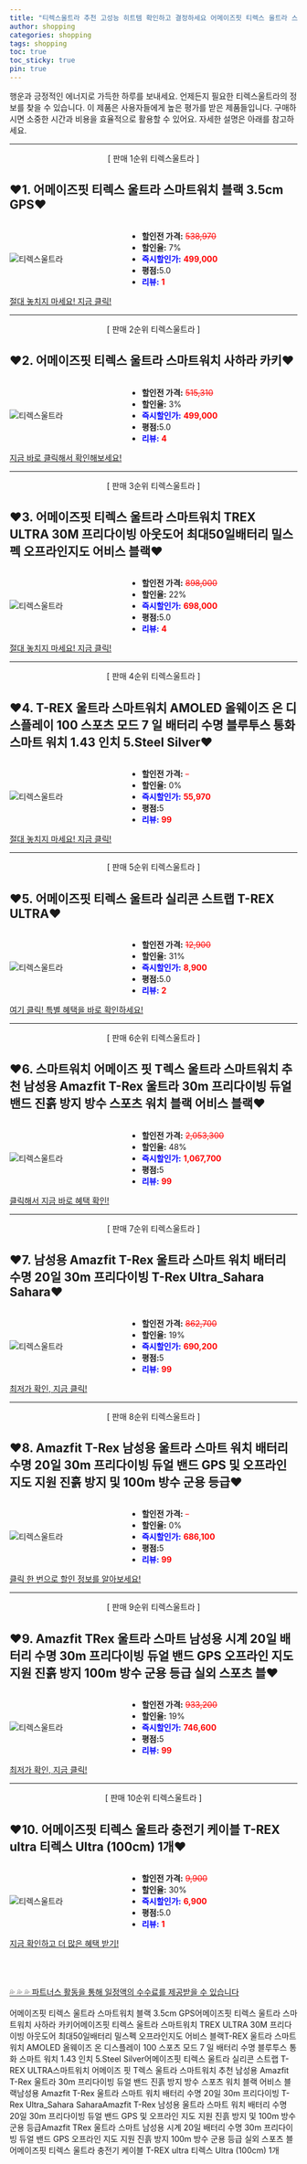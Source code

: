 ```yaml
---
title: "티렉스울트라 추천 고성능 히트템 확인하고 결정하세요 어메이즈핏 티렉스 울트라 스마트워치 블랙"
author: shopping
categories: shopping
tags: shopping
toc: true
toc_sticky: true
pin: true
---
```

행운과 긍정적인 에너지로 가득한 하루를 보내세요. 언제든지 필요한 티렉스울트라의 정보를 찾을 수 있습니다. 이 제품은 사용자들에게 높은 평가를 받은 제품들입니다. 구매하시면 소중한 시간과 비용을 효율적으로 활용할 수 있어요. 자세한 설명은 아래를 참고하세요.

---
<p class="toplist" style="margin: 0 auto; display: block; width: fit-content;">[ 판매 1순위 티렉스울트라 ]</p>

<h2><strong>❤️1. 어메이즈핏 티렉스 울트라 스마트워치 블랙 3.5cm GPS❤️</strong></h2>

<div style="display: flex; align-items: center;">
    <div style="flex: 0.4;">
        <img src="https://thumbnail6.coupangcdn.com/thumbnails/remote/230x230ex/image/retail/images/2024/05/23/11/1/efbc13c3-6287-4e26-9b17-c4e3f2c98675.png" alt="티렉스울트라" style="max-width: 100%;">
    </div>
    <div style="flex: 0.6; margin-left: 10px;">
        <ul>
            <li><strong>할인전 가격:</strong> <del style="color: red;">538,970</del></li>
            <li><strong>할인율:</strong> 7%</li>
            <li><span style='color:blue'><strong>즉시할인가:</strong></span> <span style='color:red'><strong>499,000</strong></span></li>
            <li><strong>평점:</strong>5.0</li>
            <li><span style='color:blue'><strong>리뷰:</strong></span> <span style='color:red'><strong>1</strong></span></li>
        </ul>
    </div>
</div>
<div class="center">
    <a href="https://William4Davisa.github.io?lptag=AF9450613&subid=githubio&pageKey=7869969063&traceid=V0-153&itemId=21496599039&vendorItemId=90067485761" class="myButton">
        절대 놓치지 마세요! 지금 클릭!
    </a>
</div>


---
<p class="toplist" style="margin: 0 auto; display: block; width: fit-content;">[ 판매 2순위 티렉스울트라 ]</p>

<h2><strong>❤️2. 어메이즈핏 티렉스 울트라 스마트워치 사하라 카키❤️</strong></h2>

<div style="display: flex; align-items: center;">
    <div style="flex: 0.4;">
        <img src="https://thumbnail10.coupangcdn.com/thumbnails/remote/230x230ex/image/retail/images/2024/05/23/11/7/aa8d6df4-c308-4160-ad7c-32fc2562f63e.jpg" alt="티렉스울트라" style="max-width: 100%;">
    </div>
    <div style="flex: 0.6; margin-left: 10px;">
        <ul>
            <li><strong>할인전 가격:</strong> <del style="color: red;">515,310</del></li>
            <li><strong>할인율:</strong> 3%</li>
            <li><span style='color:blue'><strong>즉시할인가:</strong></span> <span style='color:red'><strong>499,000</strong></span></li>
            <li><strong>평점:</strong>5.0</li>
            <li><span style='color:blue'><strong>리뷰:</strong></span> <span style='color:red'><strong>4</strong></span></li>
        </ul>
    </div>
</div>
<div class="center">
    <a href="https://William4Davisa.github.io?lptag=AF9450613&subid=githubio&pageKey=7619869829&traceid=V0-153&itemId=20199707636&vendorItemId=90067485785" class="myButton">
        지금 바로 클릭해서 확인해보세요!
    </a>
</div>


---
<p class="toplist" style="margin: 0 auto; display: block; width: fit-content;">[ 판매 3순위 티렉스울트라 ]</p>

<h2><strong>❤️3. 어메이즈핏 티렉스 울트라 스마트워치 TREX ULTRA 30M 프리다이빙 아웃도어 최대50일배터리 밀스펙 오프라인지도 어비스 블랙❤️</strong></h2>

<div style="display: flex; align-items: center;">
    <div style="flex: 0.4;">
        <img src="https://thumbnail7.coupangcdn.com/thumbnails/remote/230x230ex/image/vendor_inventory/557d/947c7fc7ef94863f0d4d85be4bfce0eb5290b41957bd3edf518e8411e244.jpg" alt="티렉스울트라" style="max-width: 100%;">
    </div>
    <div style="flex: 0.6; margin-left: 10px;">
        <ul>
            <li><strong>할인전 가격:</strong> <del style="color: red;">898,000</del></li>
            <li><strong>할인율:</strong> 22%</li>
            <li><span style='color:blue'><strong>즉시할인가:</strong></span> <span style='color:red'><strong>698,000</strong></span></li>
            <li><strong>평점:</strong>5.0</li>
            <li><span style='color:blue'><strong>리뷰:</strong></span> <span style='color:red'><strong>4</strong></span></li>
        </ul>
    </div>
</div>
<div class="center">
    <a href="https://William4Davisa.github.io?lptag=AF9450613&subid=githubio&pageKey=7619869829&traceid=V0-153&itemId=20199707634&vendorItemId=87290461625" class="myButton">
        절대 놓치지 마세요! 지금 클릭!
    </a>
</div>


---
<p class="toplist" style="margin: 0 auto; display: block; width: fit-content;">[ 판매 4순위 티렉스울트라 ]</p>

<h2><strong>❤️4. T-REX 울트라 스마트워치 AMOLED 올웨이즈 온 디스플레이 100 스포츠 모드 7 일 배터리 수명 블루투스 통화 스마트 워치 1.43 인치 5.Steel Silver❤️</strong></h2>

<div style="display: flex; align-items: center;">
    <div style="flex: 0.4;">
        <img src="https://thumbnail8.coupangcdn.com/thumbnails/remote/230x230ex/image/vendor_inventory/8860/33fce090ac4fe345b4281a01e90a57b0b20dfd3b224849c627fd90191f39.jpg" alt="티렉스울트라" style="max-width: 100%;">
    </div>
    <div style="flex: 0.6; margin-left: 10px;">
        <ul>
            <li><strong>할인전 가격:</strong> <del style="color: red;">-</del></li>
            <li><strong>할인율:</strong> 0%</li>
            <li><span style='color:blue'><strong>즉시할인가:</strong></span> <span style='color:red'><strong>55,970</strong></span></li>
            <li><strong>평점:</strong>5</li>
            <li><span style='color:blue'><strong>리뷰:</strong></span> <span style='color:red'><strong>99</strong></span></li>
        </ul>
    </div>
</div>
<div class="center">
    <a href="https://William4Davisa.github.io?lptag=AF9450613&subid=githubio&pageKey=7790789269&traceid=V0-153&itemId=21077478871&vendorItemId=88139650222" class="myButton">
        절대 놓치지 마세요! 지금 클릭!
    </a>
</div>


---
<p class="toplist" style="margin: 0 auto; display: block; width: fit-content;">[ 판매 5순위 티렉스울트라 ]</p>

<h2><strong>❤️5. 어메이즈핏 티렉스 울트라 실리콘 스트랩 T-REX ULTRA❤️</strong></h2>

<div style="display: flex; align-items: center;">
    <div style="flex: 0.4;">
        <img src="https://thumbnail9.coupangcdn.com/thumbnails/remote/230x230ex/image/vendor_inventory/00fb/ae5d61192f24997769a92253d8e797cec86eaf6695a9a0f077c74815d78d.jpeg" alt="티렉스울트라" style="max-width: 100%;">
    </div>
    <div style="flex: 0.6; margin-left: 10px;">
        <ul>
            <li><strong>할인전 가격:</strong> <del style="color: red;">12,900</del></li>
            <li><strong>할인율:</strong> 31%</li>
            <li><span style='color:blue'><strong>즉시할인가:</strong></span> <span style='color:red'><strong>8,900</strong></span></li>
            <li><strong>평점:</strong>5.0</li>
            <li><span style='color:blue'><strong>리뷰:</strong></span> <span style='color:red'><strong>2</strong></span></li>
        </ul>
    </div>
</div>
<div class="center">
    <a href="https://William4Davisa.github.io?lptag=AF9450613&subid=githubio&pageKey=7552695970&traceid=V0-153&itemId=19880600517&vendorItemId=90759318476" class="myButton">
        여기 클릭! 특별 혜택을 바로 확인하세요!
    </a>
</div>


---
<p class="toplist" style="margin: 0 auto; display: block; width: fit-content;">[ 판매 6순위 티렉스울트라 ]</p>

<h2><strong>❤️6. 스마트워치 어메이즈 핏 T렉스 울트라 스마트워치 추천 남성용 Amazfit T-Rex 울트라 30m 프리다이빙 듀얼 밴드 진흙 방지 방수 스포츠 워치 블랙 어비스 블랙❤️</strong></h2>

<div style="display: flex; align-items: center;">
    <div style="flex: 0.4;">
        <img src="https://thumbnail10.coupangcdn.com/thumbnails/remote/230x230ex/image/vendor_inventory/2ed7/9defc70c23eaf78ee187993013f8619fe2207246697ea48deecb4cf1e5ee.jpg" alt="티렉스울트라" style="max-width: 100%;">
    </div>
    <div style="flex: 0.6; margin-left: 10px;">
        <ul>
            <li><strong>할인전 가격:</strong> <del style="color: red;">2,053,300</del></li>
            <li><strong>할인율:</strong> 48%</li>
            <li><span style='color:blue'><strong>즉시할인가:</strong></span> <span style='color:red'><strong>1,067,700</strong></span></li>
            <li><strong>평점:</strong>5</li>
            <li><span style='color:blue'><strong>리뷰:</strong></span> <span style='color:red'><strong>99</strong></span></li>
        </ul>
    </div>
</div>
<div class="center">
    <a href="https://William4Davisa.github.io?lptag=AF9450613&subid=githubio&pageKey=7463612335&traceid=V0-153&itemId=19743874229&vendorItemId=86891937292" class="myButton">
        클릭해서 지금 바로 혜택 확인!
    </a>
</div>


---
<p class="toplist" style="margin: 0 auto; display: block; width: fit-content;">[ 판매 7순위 티렉스울트라 ]</p>

<h2><strong>❤️7. 남성용 Amazfit T-Rex 울트라 스마트 워치 배터리 수명 20일 30m 프리다이빙 T-Rex Ultra_Sahara Sahara❤️</strong></h2>

<div style="display: flex; align-items: center;">
    <div style="flex: 0.4;">
        <img src="https://thumbnail8.coupangcdn.com/thumbnails/remote/230x230ex/image/vendor_inventory/57be/2fe3b970fb96ea670848c861f8036ce785d9b597514b504e6a9c30dc816f.jpg" alt="티렉스울트라" style="max-width: 100%;">
    </div>
    <div style="flex: 0.6; margin-left: 10px;">
        <ul>
            <li><strong>할인전 가격:</strong> <del style="color: red;">862,700</del></li>
            <li><strong>할인율:</strong> 19%</li>
            <li><span style='color:blue'><strong>즉시할인가:</strong></span> <span style='color:red'><strong>690,200</strong></span></li>
            <li><strong>평점:</strong>5</li>
            <li><span style='color:blue'><strong>리뷰:</strong></span> <span style='color:red'><strong>99</strong></span></li>
        </ul>
    </div>
</div>
<div class="center">
    <a href="https://William4Davisa.github.io?lptag=AF9450613&subid=githubio&pageKey=7645854263&traceid=V0-153&itemId=20329651050&vendorItemId=90423010906" class="myButton">
        최저가 확인, 지금 클릭!
    </a>
</div>


---
<p class="toplist" style="margin: 0 auto; display: block; width: fit-content;">[ 판매 8순위 티렉스울트라 ]</p>

<h2><strong>❤️8. Amazfit T-Rex 남성용 울트라 스마트 워치 배터리 수명 20일 30m 프리다이빙 듀얼 밴드 GPS 및 오프라인 지도 지원 진흙 방지 및 100m 방수 군용 등급❤️</strong></h2>

<div style="display: flex; align-items: center;">
    <div style="flex: 0.4;">
        <img src="https://thumbnail8.coupangcdn.com/thumbnails/remote/230x230ex/image/vendor_inventory/7363/01747e83e507dacd27f92b662ffefbae433f82b2cdc9697b4e5302e158b1.jpg" alt="티렉스울트라" style="max-width: 100%;">
    </div>
    <div style="flex: 0.6; margin-left: 10px;">
        <ul>
            <li><strong>할인전 가격:</strong> <del style="color: red;">-</del></li>
            <li><strong>할인율:</strong> 0%</li>
            <li><span style='color:blue'><strong>즉시할인가:</strong></span> <span style='color:red'><strong>686,100</strong></span></li>
            <li><strong>평점:</strong>5</li>
            <li><span style='color:blue'><strong>리뷰:</strong></span> <span style='color:red'><strong>99</strong></span></li>
        </ul>
    </div>
</div>
<div class="center">
    <a href="https://William4Davisa.github.io?lptag=AF9450613&subid=githubio&pageKey=7912201827&traceid=V0-153&itemId=21714068545&vendorItemId=89130276265" class="myButton">
        클릭 한 번으로 할인 정보를 알아보세요!
    </a>
</div>


---
<p class="toplist" style="margin: 0 auto; display: block; width: fit-content;">[ 판매 9순위 티렉스울트라 ]</p>

<h2><strong>❤️9. Amazfit TRex 울트라 스마트 남성용 시계 20일 배터리 수명 30m 프리다이빙 듀얼 밴드 GPS 오프라인 지도 지원 진흙 방지 100m 방수 군용 등급 실외 스포츠 블❤️</strong></h2>

<div style="display: flex; align-items: center;">
    <div style="flex: 0.4;">
        <img src="https://thumbnail6.coupangcdn.com/thumbnails/remote/230x230ex/image/vendor_inventory/e021/ba8c1d65e2b65fa4c97231e2711d5ab28c91afea7e0355a2473b162dcb35.jpg" alt="티렉스울트라" style="max-width: 100%;">
    </div>
    <div style="flex: 0.6; margin-left: 10px;">
        <ul>
            <li><strong>할인전 가격:</strong> <del style="color: red;">933,200</del></li>
            <li><strong>할인율:</strong> 19%</li>
            <li><span style='color:blue'><strong>즉시할인가:</strong></span> <span style='color:red'><strong>746,600</strong></span></li>
            <li><strong>평점:</strong>5</li>
            <li><span style='color:blue'><strong>리뷰:</strong></span> <span style='color:red'><strong>99</strong></span></li>
        </ul>
    </div>
</div>
<div class="center">
    <a href="https://William4Davisa.github.io?lptag=AF9450613&subid=githubio&pageKey=7594219292&traceid=V0-153&itemId=22964263949&vendorItemId=90053390712" class="myButton">
        최저가 확인, 지금 클릭!
    </a>
</div>


---
<p class="toplist" style="margin: 0 auto; display: block; width: fit-content;">[ 판매 10순위 티렉스울트라 ]</p>

<h2><strong>❤️10. 어메이즈핏 티렉스 울트라 충전기 케이블 T-REX ultra 티렉스 Ultra (100cm) 1개❤️</strong></h2>

<div style="display: flex; align-items: center;">
    <div style="flex: 0.4;">
        <img src="https://thumbnail6.coupangcdn.com/thumbnails/remote/230x230ex/image/vendor_inventory/2606/213ea2e428d647683e34d721dc5be824e24531c15cbc08cc07402332a37c.jpeg" alt="티렉스울트라" style="max-width: 100%;">
    </div>
    <div style="flex: 0.6; margin-left: 10px;">
        <ul>
            <li><strong>할인전 가격:</strong> <del style="color: red;">9,900</del></li>
            <li><strong>할인율:</strong> 30%</li>
            <li><span style='color:blue'><strong>즉시할인가:</strong></span> <span style='color:red'><strong>6,900</strong></span></li>
            <li><strong>평점:</strong>5.0</li>
            <li><span style='color:blue'><strong>리뷰:</strong></span> <span style='color:red'><strong>1</strong></span></li>
        </ul>
    </div>
</div>
<div class="center">
    <a href="https://William4Davisa.github.io?lptag=AF9450613&subid=githubio&pageKey=7474806115&traceid=V0-153&itemId=19511965468&vendorItemId=86620821221" class="myButton">
        지금 확인하고 더 많은 혜택 받기!
    </a>
</div>

<br><br><br>[💦 💦 💦 파트너스 활동을 통해 일정액의 수수료를 제공받을 수 있습니다](https://link.coupang.com/a/bcpT2c)<br><br>어메이즈핏 티렉스 울트라 스마트워치 블랙 3.5cm GPS어메이즈핏 티렉스 울트라 스마트워치 사하라 카키어메이즈핏 티렉스 울트라 스마트워치 TREX ULTRA 30M 프리다이빙 아웃도어 최대50일배터리 밀스펙 오프라인지도 어비스 블랙T-REX 울트라 스마트워치 AMOLED 올웨이즈 온 디스플레이 100 스포츠 모드 7 일 배터리 수명 블루투스 통화 스마트 워치 1.43 인치 5.Steel Silver어메이즈핏 티렉스 울트라 실리콘 스트랩 T-REX ULTRA스마트워치 어메이즈 핏 T렉스 울트라 스마트워치 추천 남성용 Amazfit T-Rex 울트라 30m 프리다이빙 듀얼 밴드 진흙 방지 방수 스포츠 워치 블랙 어비스 블랙남성용 Amazfit T-Rex 울트라 스마트 워치 배터리 수명 20일 30m 프리다이빙 T-Rex Ultra_Sahara SaharaAmazfit T-Rex 남성용 울트라 스마트 워치 배터리 수명 20일 30m 프리다이빙 듀얼 밴드 GPS 및 오프라인 지도 지원 진흙 방지 및 100m 방수 군용 등급Amazfit TRex 울트라 스마트 남성용 시계 20일 배터리 수명 30m 프리다이빙 듀얼 밴드 GPS 오프라인 지도 지원 진흙 방지 100m 방수 군용 등급 실외 스포츠 블어메이즈핏 티렉스 울트라 충전기 케이블 T-REX ultra 티렉스 Ultra (100cm) 1개